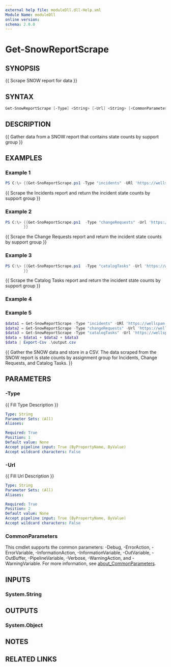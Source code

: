 ```yaml
---
external help file: moduleDll.dll-Help.xml
Module Name: moduleDll
online version:
schema: 2.0.0
---
```


# Get-SnowReportScrape

## SYNOPSIS

{{ Scrape SNOW report for data }}

## SYNTAX

```powershell
Get-SnowReportScrape [-Type] <String> [-Url] <String> [<CommonParameters>]
```

## DESCRIPTION

{{ Gather data from a SNOW report that contains state counts by support group }}

## EXAMPLES

### Example 1

```powershell
PS C:\> {{Get-SnoReportScrape.ps1 -Type "incidents" -URl 'https://wellspan.service-now.com/$pa_dashboard.do?sysparm_dashboard=175bcd319359da50e10ab86efaba102b&sysparm_tab=631c45b59359da50e10ab86efaba1043&sysparm_cancelable=true&sysparm_editable=false&sysparm_active_panel=false'}}
```

{{ Scrape the Incidents report and return the incident state counts by support group }}

### Example 2

```powershell
PS C:\> {{Get-SnoReportScrape.ps1  -Type "changeRequests" -Url 'https://wellspan.service-now.com/$pa_dashboard.do?sysparm_dashboard=175bcd319359da50e10ab86efaba102b&sysparm_tab=e02f9ca897a76ed0e17277971153af4a&sysparm_cancelable=true&sysparm_editable=false&sysparm_active_panel=false'
        }}
```

{{ Scrape the Change Requests report and return the incident state counts by support group }}

### Example 3

```powershell
PS C:\> {{Get-SnoReportScrape.ps1  -Type "catalogTasks" -Url 'https://wellspan.service-now.com/$pa_dashboard.do?sysparm_dashboard=175bcd319359da50e10ab86efaba102b%26sysparm_tab=a1ab05f19359da50e10ab86efaba1059&sysparm_cancelable=true&sysparm_editable=undefined=sysparm_active_panel=false'
        }}
```

{{ Scrape the Catalog Tasks report and return the incident state counts by support group }}

### Example 4

### Example 5

```powershell
$data1 = Get-SnowReportScrape -Type "incidents" -URl 'https://wellspan.service-now.com/$pa_dashboard.do?sysparm_dashboard=175bcd319359da50e10ab86efaba102b&sysparm_tab=631c45b59359da50e10ab86efaba1043&sysparm_cancelable=true&sysparm_editable=false&sysparm_active_panel=false'
$data2 = Get-SnowReportScrape -Type "changeRequests" -Url 'https://wellspan.service-now.com/$pa_dashboard.do?sysparm_dashboard=175bcd319359da50e10ab86efaba102b&sysparm_tab=e02f9ca897a76ed0e17277971153af4a&sysparm_cancelable=true&sysparm_editable=false&sysparm_active_panel=false'
$data3 = Get-SnowReportScrape -Type "catalogTasks" -Url 'https://wellspan.service-now.com/$pa_dashboard.do?sysparm_dashboard=175bcd319359da50e10ab86efaba102b&sysparm_tab=a1ab05f19359da50e10ab86efaba1059&sysparm_cancelable=true&sysparm_editable=undefined&sysparm_active_panel=false'
$data = $data1 + $data2 + $data3
$data | Export-Csv .\output.csv
```

{{ Gather the SNOW data and store in a CSV.  The data scraped from the SNOW report is state counts by assignment group for Incidents, Change Requests, and Catalog Tasks. }}

## PARAMETERS

### -Type

{{ Fill Type Description }}

```yaml
Type: String
Parameter Sets: (All)
Aliases:

Required: True
Position: 1
Default value: None
Accept pipeline input: True (ByPropertyName, ByValue)
Accept wildcard characters: False
```

### -Url

{{ Fill Url Description }}

```yaml
Type: String
Parameter Sets: (All)
Aliases:

Required: True
Position: 2
Default value: None
Accept pipeline input: True (ByPropertyName, ByValue)
Accept wildcard characters: False
```

### CommonParameters

This cmdlet supports the common parameters: -Debug, -ErrorAction, -ErrorVariable, -InformationAction, -InformationVariable, -OutVariable, -OutBuffer, -PipelineVariable, -Verbose, -WarningAction, and -WarningVariable. For more information, see [about_CommonParameters](http://go.microsoft.com/fwlink/?LinkID=113216).

## INPUTS

### System.String

## OUTPUTS

### System.Object

## NOTES

## RELATED LINKS
